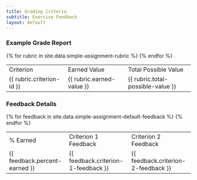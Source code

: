```yaml
---
title: Grading Criteria
subtitle: Exercise Feedback
layout: default
---
```

### Example Grade Report
<table class="rubric">
  <tr class="table-labels">
    <td class="table-label">Criterion</td>
    <td class="table-label">Earned Value</td> 
    <td class="table-label">Total Possible Value</td>
  </tr>
{% for rubric in site.data.simple-assignment-rubric %}
  <tr class="rubric-data">
    <td>{{ rubric.criterion-id }}</td>
    <td>{{ rubric.earned-value }}</td> 
    <td>{{ rubric.total-possible-value }}</td>
  </tr>
{% endfor %}
</table>

### Feedback Details
<table class="feedback">
  <tr class="table-labels">
    <td class="table-label">% Earned</td>
    <td class="table-label">Criterion 1 Feedback</td> 
    <td class="table-label">Criterion 2 Feedback</td>
  </tr>
{% for feedback in site.data.simple-assignment-default-feedback %}
  <tr class="feedback-data">
    <td>{{ feedback.percent-earned }}</td>
    <td>{{ feedback.criterion-1-feedback }}</td> 
    <td>{{ feedback.criterion-2-feedback }}</td>
  </tr>
{% endfor %}
</table>
